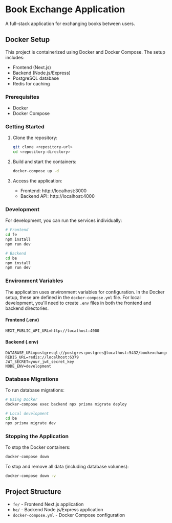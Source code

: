 # Book Exchange Application

A full-stack application for exchanging books between users.

## Docker Setup

This project is containerized using Docker and Docker Compose. The setup includes:

- Frontend (Next.js)
- Backend (Node.js/Express)
- PostgreSQL database
- Redis for caching

### Prerequisites

- Docker
- Docker Compose

### Getting Started

1. Clone the repository:
   ```bash
   git clone <repository-url>
   cd <repository-directory>
   ```

2. Build and start the containers:
   ```bash
   docker-compose up -d
   ```

3. Access the application:
   - Frontend: http://localhost:3000
   - Backend API: http://localhost:4000

### Development

For development, you can run the services individually:

```bash
# Frontend
cd fe
npm install
npm run dev

# Backend
cd be
npm install
npm run dev
```

### Environment Variables

The application uses environment variables for configuration. In the Docker setup, these are defined in the `docker-compose.yml` file. For local development, you'll need to create `.env` files in both the frontend and backend directories.

#### Frontend (.env)
```
NEXT_PUBLIC_API_URL=http://localhost:4000
```

#### Backend (.env)
```
DATABASE_URL=postgresql://postgres:postgres@localhost:5432/bookexchange
REDIS_URL=redis://localhost:6379
JWT_SECRET=your_jwt_secret_key
NODE_ENV=development
```

### Database Migrations

To run database migrations:

```bash
# Using Docker
docker-compose exec backend npx prisma migrate deploy

# Local development
cd be
npx prisma migrate dev
```

### Stopping the Application

To stop the Docker containers:

```bash
docker-compose down
```

To stop and remove all data (including database volumes):

```bash
docker-compose down -v
```

## Project Structure

- `fe/` - Frontend Next.js application
- `be/` - Backend Node.js/Express application
- `docker-compose.yml` - Docker Compose configuration
